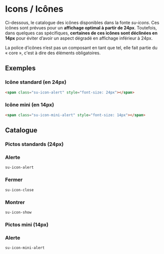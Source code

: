 # Icons / Icônes

Ci-dessous, le catalogue des icônes disponibles dans la fonte *su-icons*. Ces icônes sont prévues pour un **affichage optimal à partir de 24px**. Toutefois, dans quelques cas spécifiques, **certaines de ces icônes sont déclinées en 14px** pour éviter d’avoir un aspect dégradé en affichage inférieur à 24px.

<div class="alerte">
	<p>La police d’icônes n’est pas un composant en tant que tel, elle fait partie du «&nbsp;core&nbsp;», c'est à dire des éléments obligatoires.</p>
</div>

<!-- STORY -->

## Exemples

### Icône standard (en 24px) 
```html
<span class="su-icon-alert" style="font-size: 24px"></span>
```
<span class="su-icon-alert" style="font-size: 24px"></span>

### Icône mini (en 14px) 
```html
<span class="su-icon-mini-alert" style="font-size: 14px"></span>
```
<span class="su-icon-mini-alert" style="font-size: 14px"></span>

## Catalogue

### Pictos standards (24px)

<div class="catalogue-icones">
	<div class="icone">
		<h3>Alerte</h3>
		<code>su-icon-alert</code>
		<div><span class="su-icon-alert"></span></div>
	</div>
	<div class="icone">
		<h3>Fermer</h3>
		<code>su-icon-close</code>
		<div><span class="su-icon-close"></span></div>
	</div>
	<div class="icone">
		<h3>Montrer</h3>
		<code>su-icon-show</code>
		<div><span class="su-icon-show"></span></div>
	</div>
</div>

### Pictos mini (14px)

<div class="catalogue-icones">
	<div class="icone">
		<h3>Alerte</h3>
		<code>su-icon-mini-alert</code>
		<div><span class="su-icon-mini-alert"></span></div>
	</div>
</div>
